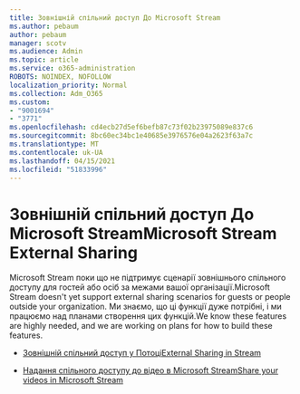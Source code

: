 ```yaml
---
title: Зовнішній спільний доступ До Microsoft Stream
ms.author: pebaum
author: pebaum
manager: scotv
ms.audience: Admin
ms.topic: article
ms.service: o365-administration
ROBOTS: NOINDEX, NOFOLLOW
localization_priority: Normal
ms.collection: Adm_O365
ms.custom:
- "9001694"
- "3771"
ms.openlocfilehash: cd4ecb27d5ef6befb87c73f02b23975089e837c6
ms.sourcegitcommit: 8bc60ec34bc1e40685e3976576e04a2623f63a7c
ms.translationtype: MT
ms.contentlocale: uk-UA
ms.lasthandoff: 04/15/2021
ms.locfileid: "51833996"
---
```

# <a name="microsoft-stream-external-sharing"></a><span data-ttu-id="a0998-102">Зовнішній спільний доступ До Microsoft Stream</span><span class="sxs-lookup"><span data-stu-id="a0998-102">Microsoft Stream External Sharing</span></span>

<span data-ttu-id="a0998-103">Microsoft Stream поки що не підтримує сценарії зовнішнього спільного доступу для гостей або осіб за межами вашої організації.</span><span class="sxs-lookup"><span data-stu-id="a0998-103">Microsoft Stream doesn't yet support external sharing scenarios for guests or people outside your organization.</span></span> <span data-ttu-id="a0998-104">Ми знаємо, що ці функції дуже потрібні, і ми працюємо над планами створення цих функцій.</span><span class="sxs-lookup"><span data-stu-id="a0998-104">We know these features are highly needed, and we are working on plans for how to build these features.</span></span>

- [<span data-ttu-id="a0998-105">Зовнішній спільний доступ у Потоці</span><span class="sxs-lookup"><span data-stu-id="a0998-105">External Sharing in Stream</span></span>](https://docs.microsoft.com/stream/portal-share-video#external-sharing)

- [<span data-ttu-id="a0998-106">Надання спільного доступу до відео в Microsoft Stream</span><span class="sxs-lookup"><span data-stu-id="a0998-106">Share your videos in Microsoft Stream</span></span>](https://docs.microsoft.com/stream/portal-share-video)
